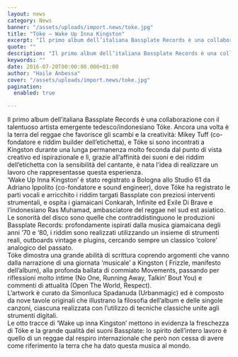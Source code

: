 ```yaml
---
layout: news
category: News
banner: "/assets/uploads/import.news/toke.jpg"
title: "Tòke – Wake Up Inna Kingston"
excerpt: "Il primo album dell’italiana Bassplate Records è una collaborazione con il talentuoso artista emergente tedesco/indonesiano Tóke. Ancora una volta è la terra del reggae che favorisce gli scambi e la creatività: Mikey Tuff (co-fondatore e riddim builder dell’etichetta), e Tóke si sono incontrati a Kingston durante una lunga permanenza molto feconda dal punto di vista [&hellip"
quote: ""
description: "Il primo album dell’italiana Bassplate Records è una collaborazione con il talentuoso artista emergente tedesco/indonesiano Tóke. Ancora una volta è la terra del reggae che favorisce gli scambi e la creatività: Mikey Tuff (co-fondatore e riddim builder dell’etichetta), e Tóke si sono incontrati a Kingston durante una lunga permanenza molto feconda dal punto di vista [&hellip"
keywords: ""
date: 2016-07-20T00:00:00.000+01:00
author: "Haile Anbessa"
cover: "/assets/uploads/import.news/toke.jpg"
pagination:
  enabled: true

---
```


  
Il primo album dell’italiana Bassplate Records è una collaborazione con il talentuoso artista emergente tedesco/indonesiano Tóke. Ancora una volta è la terra del reggae che favorisce gli scambi e la creatività: Mikey Tuff (co-fondatore e riddim builder dell’etichetta), e Tóke si sono incontrati a Kingston durante una lunga permanenza molto feconda dal punto di vista creativo ed ispirazionale e lì, grazie all’affinità dei suoni e dei riddim dell’etichetta con la sensibilità del cantante, è nata l’idea di realizzare un lavoro che rappresentasse questa esperienza.  
‘Wake Up Inna Kingston’ è stato registrato a Bologna allo Studio 61 da Adriano Ippolito (co-fondatore e sound engineer), dove Tóke ha registrato le parti vocali e arricchito i riddim targati Bassplate con preziosi interventi strumentali, e ospita i giamaicani Conkarah, Infinite ed Exile Di Brave e l’indonesiano Ras Muhamad, ambasciatore del reggae nel sud est asiatico.  
Le sonorità del disco sono quelle che contraddistinguono le produzioni Bassplate Records: profondamente ispirati dalla musica giamaicana degli anni ‘70 e ‘80, i riddim sono realizzati utilizzando un insieme di strumenti reali, outboards vintage e plugins, cercando sempre un classico ‘colore’ analogico del passato.  
Tóke dimostra una grande abilità di scrittura coprendo argomenti che vanno dalla narrazione di una giornata ‘musicale’ a Kingston ( Frizzle, manifesto dell’album), alla profonda ballata di commiato Movements, passando per riflessioni molto intime (No One, Running Away, Talkin’ Bout You) e commenti di attualità (Open The World, Respect).  
L’artwork è curato da Simonluca Spadanuda (Urbanmagic) ed è composto da nove tavole originali che illustrano la filosofia dell’album e delle singole canzoni, ciascuna realizzata con l’utilizzo di tecniche classiche unite agli strumenti digitali.  
Le otto tracce di ‘Wake up inna Kingston’ mettono in evidenza la freschezza di Tóke e la grande qualità dei suoni Bassplate: lo spirito dell’intero lavoro è quello di un reggae dal respiro internazionale che però non cessa di avere come riferimento la terra che ha dato questa musica al mondo.